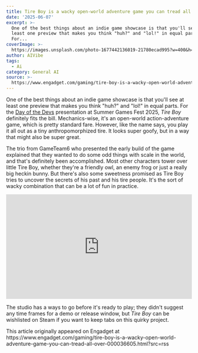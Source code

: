 ```yaml
---
title: Tire Boy is a wacky open-world adventure game you can tread all over
date: '2025-06-07'
excerpt: >-
  One of the best things about an indie game showcase is that you'll see at
  least one preview that makes you think "huh?" and "lol!" in equal parts.
  For...
coverImage: >-
  https://images.unsplash.com/photo-1677442136019-21780ecad995?w=400&h=200&fit=crop&auto=format
author: AIVibe
tags:
  - Ai
category: General AI
source: >-
  https://www.engadget.com/gaming/tire-boy-is-a-wacky-open-world-adventure-game-you-can-tread-all-over-000036605.html?src=rss
---
```

<p>One of the best things about an indie game showcase is that you'll see at least one preview that makes you think "huh?" and "lol!" in equal parts. For the <a data-i13n="elm:context_link;elmt:doNotAffiliate;cpos:1;pos:1" class="no-affiliate-link" href="https://www.engadget.com/gaming/how-to-watch-day-of-the-devs-at-summer-game-fest-2025-150047219.html">Day of the Devs</a> presentation at Summer Games Fest 2025, <em>Tire Boy</em> definitely fits the bill. Mechanics-wise, it's an open-world action-adventure game, which is pretty standard fare. However, like the name says, you play it all out as a tiny anthropomorphized tire. It looks super goofy, but in a way that might also be super great.</p>
<p>The trio from GameTeam6 who presented the early build of the game explained that they wanted to do some odd things with scale in the world, and that's definitely been accomplished. Most other characters tower over little Tire Boy, whether they're a friendly owl, an enemy frog or just a really big heckin bunny. But there's also some sweetness promised as Tire Boy tries to uncover the secrets of his past and his tire people. It's the sort of wacky combination that can be a lot of fun in practice.&nbsp;</p>
<span id="end-legacy-contents"></span><div id="f70120eaba3e45a48e3845b2ece4c9bf"><div style="left:0;width:100%;height:0;position:relative;padding-bottom:56.25%;"><iframe src="https://www.youtube.com/embed/hFsDKHoRIgU?rel=0" style="top:0;left:0;width:100%;height:100%;position:absolute;border:0;" allowfullscreen scrolling="no" data-embed-domain="www.youtube.com"></iframe></div></div>
<p>The studio has a ways to go before it's ready to play; they didn't suggest any time frames for a demo or release window, but <em>Tire Boy</em> can be wishlisted on Steam if you want to keep tabs on this quirky project.</p>This article originally appeared on Engadget at https://www.engadget.com/gaming/tire-boy-is-a-wacky-open-world-adventure-game-you-can-tread-all-over-000036605.html?src=rss
